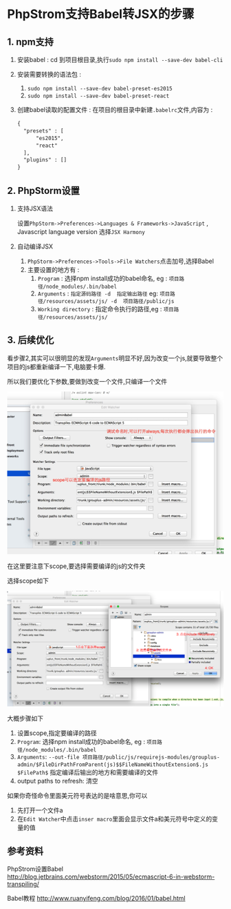 # PhpStrom支持Babel转JSX的步骤

## 1. npm支持

1. 安装babel : cd 到项目根目录,执行`sudo npm install --save-dev babel-cli`
2. 安装需要转换的语法包 : 
    1. `sudo npm install --save-dev babel-preset-es2015`
    2. `sudo npm install --save-dev babel-preset-react`
3. 创建babel读取的配置文件 : 在项目的根目录中新建`.babelrc`文件,内容为 : 

      ```xml
      {
        "presets" : [
            "es2015",
            "react"
        ],
        "plugins" : []
      }
      ```


## 2. PhpStorm设置

1. 支持JSX语法
    
    设置`PhpStorm->Preferences->Languages & Frameworks->JavaScript` , Javascript language version 选择`JSX Harmony`
    
2. 自动编译JSX    

    1. `PhpStorm->Preferences->Tools->File Watchers`点击加号,选择Babel
    2. 主要设置的地方有 : 
        1. `Program` : 选择npm install成功的babel命名, eg : `项目路径/node_modules/.bin/babel`
        2. `Arguments` : `指定源码路径 -d  指定输出路径` eg: `项目路径/resources/assets/js/ -d  项目路径/public/js`
        3. `Working directory` : 指定命令执行的路径,eg : `项目路径/resources/assets/js/`
    
## 3. 后续优化

看步骤2,其实可以很明显的发现`Arguments`明显不好,因为改变一个js,就要导致整个项目的js都重新编译一下,电脑要卡爆.

所以我们要优化下参数,要做到改变一个文件,只编译一个文件

![babel](465B399A-D01B-4C21-A12C-CFB8B3D47F6D.png)

在这里要注意下scope,要选择需要编译的js的文件夹

选择scope如下

![设置scope](QQ20160606-0.png)

大概步骤如下

1. 设置scope,指定要编译的路径
2. `Program`: 选择npm install成功的babel命名, eg : `项目路径/node_modules/.bin/babel`
3. `Arguments`: `--out-file 项目路径/public/js/requirejs-modules/grouplus-admin/$FileDirPathFromParent(js)$$FileNameWithoutExtension$.js $FilePath$` 指定编译后输出的地方和需要编译的文件
4. output paths to refresh: 清空

如果你奇怪命令里面美元符号表达的是啥意思,你可以

1. 先打开一个文件a
2. 在`Edit Watcher`中点击`inser macro`里面会显示文件a和美元符号中定义的变量的值



## 参考资料

PhpStrom设置Babel <http://blog.jetbrains.com/webstorm/2015/05/ecmascript-6-in-webstorm-transpiling/>

Babel教程 <http://www.ruanyifeng.com/blog/2016/01/babel.html>